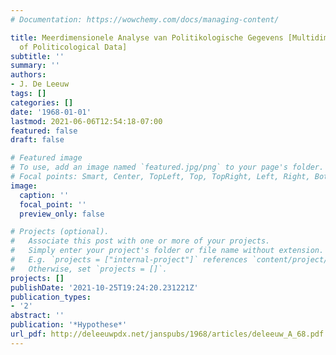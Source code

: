 ```yaml
---
# Documentation: https://wowchemy.com/docs/managing-content/

title: Meerdimensionele Analyse van Politikologische Gegevens [Multidimensional Analysis
  of Politicological Data]
subtitle: ''
summary: ''
authors:
- J. De Leeuw
tags: []
categories: []
date: '1968-01-01'
lastmod: 2021-06-06T12:54:18-07:00
featured: false
draft: false

# Featured image
# To use, add an image named `featured.jpg/png` to your page's folder.
# Focal points: Smart, Center, TopLeft, Top, TopRight, Left, Right, BottomLeft, Bottom, BottomRight.
image:
  caption: ''
  focal_point: ''
  preview_only: false

# Projects (optional).
#   Associate this post with one or more of your projects.
#   Simply enter your project's folder or file name without extension.
#   E.g. `projects = ["internal-project"]` references `content/project/deep-learning/index.md`.
#   Otherwise, set `projects = []`.
projects: []
publishDate: '2021-10-25T19:24:20.231221Z'
publication_types:
- '2'
abstract: ''
publication: '*Hypothese*'
url_pdf: http://deleeuwpdx.net/janspubs/1968/articles/deleeuw_A_68.pdf
---
```

